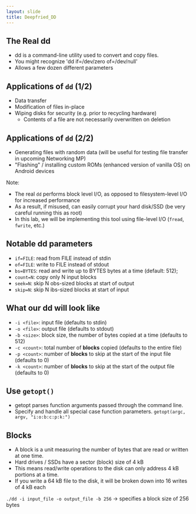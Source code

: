 ```yaml
---
layout: slide
title: Deepfried_DD
---
```


## The Real dd

* dd is a command-line utility used to convert and copy files.
* You might recognize 'dd if=/dev/zero of=/dev/null'
* Allows a few dozen different parameters

## Applications of `dd` (1/2)

* Data transfer
* Modification of files in-place
* Wiping disks for security (e.g. prior to recycling hardware)
  - Contents of a file are not necessarily overwritten on deletion
  
## Applications of `dd` (2/2)

* Generating files with random data (will be useful for testing file transfer in upcoming Networking MP)
* "Flashing" / installing custom ROMs (enhanced version of vanilla OS) on Android devices

Note: 
* The real `dd` performs block level I/O, as opposed to filesystem-level I/O for increased performance
* As a result, if misused, can easily corrupt your hard disk/SSD (be very careful running this as root)
* In this lab, we will be implementing this tool using file-level I/O (`fread`, `fwrite`, etc.)

## Notable dd parameters

* `if=FILE`: read from FILE instead of stdin
* `of=FILE`: write to FILE instead of stdout
* `bs=BYTES`: read and write up to BYTES bytes at a time (default: 512);
* `count=N`: copy only N input blocks
* `seek=N`: skip N obs-sized blocks at start of output
* `skip=N`: skip N ibs-sized blocks at start of input

<horizontal/>

## What our dd will look like

* `-i <file>`: input file (defaults to stdin)
* `-o <file>`: output file (defaults to stdout)
* `-b <size>`: block size, the number of bytes copied at a time (defaults to 512)
* `-c <count>`: total number of **blocks** copied (defaults to the entire file)
* `-p <count>`: number of **blocks** to skip at the start of the input file (defaults to 0)
* `-k <count>`: number of **blocks** to skip at the start of the output file (defaults to 0)

## Use `getopt()`

* getopt parses function arguments passed through the command line. 
* Specify and handle all special case function parameters.
`getopt(argc, argv, "i:o:b:c:p:k:")`

<horizontal />

## Blocks

* A block is a unit measuring the number of bytes that are read or written at one time. 
* Hard drives / SSDs have a sector (block) size of 4 kB
* This means read/write operations to the disk can only address 4 kB portions at a time. 
* If you write a 64 kB file to the disk, it will be broken down into 16 writes of 4 kB each

`./dd -i input_file -o output_file -b 256` -> specifies a block size of 256 bytes
